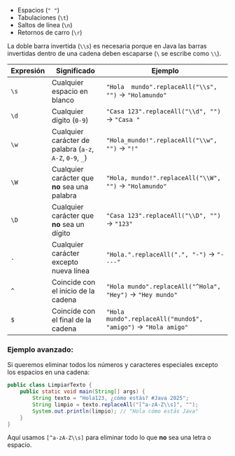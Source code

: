 - Espacios (`" "`)
- Tabulaciones (`\t`)
- Saltos de línea (`\n`)
- Retornos de carro (`\r`)

La doble barra invertida (`\\s`) es necesaria porque en Java las barras invertidas dentro de una cadena deben escaparse (`\` se escribe como `\\`). 


| **Expresión** | **Significado** | **Ejemplo** |
|--------------|---------------|------------|
| `\s` | Cualquier espacio en blanco | `"Hola  mundo".replaceAll("\\s", "")` → `"Holamundo"` |
| `\d` | Cualquier dígito (`0-9`) | `"Casa 123".replaceAll("\\d", "")` → `"Casa "` |
| `\w` | Cualquier carácter de palabra (`a-z`, `A-Z`, `0-9`, `_`) | `"Hola_mundo!".replaceAll("\\w", "")` → `"!"` |
| `\W` | Cualquier carácter que **no** sea una palabra | `"Hola, mundo!".replaceAll("\\W", "")` → `"Holamundo"` |
| `\D` | Cualquier carácter que **no** sea un dígito | `"Casa 123".replaceAll("\\D", "")` → `"123"` |
| `.` | Cualquier carácter excepto nueva línea | `"Hola.".replaceAll(".", "-")` → `"----"` |
| `^` | Coincide con el inicio de la cadena | `"Hola mundo".replaceAll("^Hola", "Hey")` → `"Hey mundo"` |
| `$` | Coincide con el final de la cadena | `"Hola mundo".replaceAll("mundo$", "amigo")` → `"Hola amigo"` |

### **Ejemplo avanzado:**
Si queremos eliminar todos los números y caracteres especiales excepto los espacios en una cadena:

```java
public class LimpiarTexto {
    public static void main(String[] args) {
        String texto = "Hola123, ¿cómo estás? #Java 2025";
        String limpio = texto.replaceAll("[^a-zA-Z\\s]", "");
        System.out.println(limpio); // "Hola cómo estás Java"
    }
}
```

Aquí usamos `[^a-zA-Z\\s]` para eliminar todo lo que **no** sea una letra o espacio.
